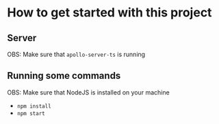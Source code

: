 # How to get started with this project

## Server

OBS: Make sure that `apollo-server-ts` is running

## Running some commands

OBS: Make sure that NodeJS is installed on your machine

- `npm install`
- `npm start`
